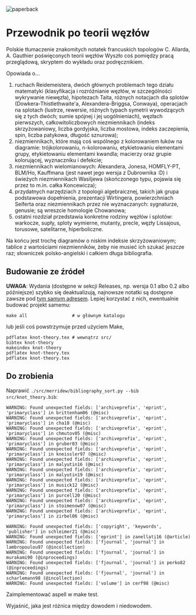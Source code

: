 ![paperback](https://i.imgur.com/EyZXqrD.jpg)
# Przewodnik po teorii węzłów
Polskie tłumaczenie znakomitych notatek francuskich topologów C. Allarda, A. Gauthier poświęconych teorii węzłów
Wyszło coś pomiędzy pracą przeglądową, skryptem do wykładu oraz podręcznikiem.

Opowiada o...
1. ruchach Reidemeistera, dwóch głównych problemach tego działu matematyki (klasyfikacja i rozróżnianie węzłów, w szczególności wykrywanie niewęzła), hipotezach Taita, różnych notacjach dla splotów (Dowkera-Thistlethwaite'a, Alexandera-Briggsa, Conwaya), operacjach na splotach (lustrze, rewersie, różnych typach symetrii wywodzących się z tych dwóch; sumie spójnej i jej uogólnieniach), węzłach pierwszych, całkowitoliczbowych niezmiennikach (indeks skrzyżowaniowy, liczba gordyjska, liczba mostowa, indeks zaczepienia, spin, liczba patykowa, długość sznurowa);
2. niezmiennikach, które mają coś wspólnego z kolorowaniem łuków na diagramie: trójkolorowaniu, n-kolorowaniu, etykietowaniu elementami grupy, etykietowaniu elementami kwandla; macierzy oraz grupie kolorującej, wyznaczniku i defekcie;
3. niezmiennikach wielomianowych: Alexandera, Jonesa, HOMFLY-PT, BLM/Ho, Kauffmana (jest nawet jego wersja z Dubrownika :D) i świeżych niezmiennikach Wasiljewa (skończonego typu, pojawia się przez to m.in. całka Koncewicza);
4. przydatnych narzędziach z topologii algebraicznej, takich jak grupa podstawowa dopełnienia, prezentacji Wirtingera, powierzchniach Seiferta oraz niezmiennikach przez nie wyznaczanych: sygnaturze, genusie; są wreszcie homologie Chowanowa;
5. ostatni rozdział przedstawia konkretne rodziny węzłów i splotów: warkocze, supły, sploty wymierne, mutanty, precle, węzły Lissajous, torusowe, satelitarne, hiperboliczne.

Na końcu jest trochę diagramów o niskim indeksie skrzyżowaniowym; tablice z wartościami niezmienników, żeby nie musieć ich szukać jeszcze raz; słowniczek polsko-angielski i całkiem długa bibliografia.

## Budowanie ze źródeł

**UWAGA**: Wydania (dostępne w sekcji Releases, np. wersja 0.1 albo 0.2 albo późniejsze) szybko się deaktualizują, najnowsze notatki są dostępne zawsze pod [tym samym adresem](http://www.math.uni.wroc.pl/~s265342/files/knot-theory.pdf).
Lepiej korzystać z nich, ewentualnie budować projekt samemu:
```
make all                 # w głównym katalogu
```
lub jeśli coś powstrzymuje przed użyciem Make,
```
pdflatex knot-theory.tex # wewnątrz src/
bibtex knot-theory
makeindex knot-theory
pdflatex knot-theory.tex
pdflatex knot-theory.tex
```

## Do zrobienia
Naprawić `./src/merridew/bibliography_sort.py --bib src/knot_theory.bib`:
```
WARNING: Found unexpected fields: ['archiveprefix', 'eprint', 'primaryclass'] in brittenham06 (@misc)
WARNING: Found unexpected fields: ['archiveprefix', 'eprint', 'primaryclass'] in cha18 (@misc)
WARNING: Found unexpected fields: ['archiveprefix', 'eprint', 'primaryclass'] in chmutov05 (@misc)
WARNING: Found unexpected fields: ['archiveprefix', 'eprint', 'primaryclass'] in gruber03 (@misc)
WARNING: Found unexpected fields: ['archiveprefix', 'eprint', 'primaryclass'] in kneissler97 (@misc)
WARNING: Found unexpected fields: ['archiveprefix', 'eprint', 'primaryclass'] in malyutin16 (@misc)
WARNING: Found unexpected fields: ['archiveprefix', 'eprint', 'primaryclass'] in malyutin19 (@misc)
WARNING: Found unexpected fields: ['archiveprefix', 'eprint', 'primaryclass'] in musick12 (@misc)
WARNING: Found unexpected fields: ['archiveprefix', 'eprint', 'primaryclass'] in purcell20 (@misc)
WARNING: Found unexpected fields: ['archiveprefix', 'eprint', 'primaryclass'] in stoimenow07 (@misc)
WARNING: Found unexpected fields: ['archiveprefix', 'eprint', 'primaryclass'] in zirbel06 (@misc)

WARNING: Found unexpected fields: ['copyright', 'keywords', 'publisher'] in schleimer21 (@misc)
WARNING: Found unexpected fields: ['eprint'] in zanellati16 (@article)
WARNING: Found unexpected fields: ['fjournal', 'journal'] in lambropoulou97 (@incollection)
WARNING: Found unexpected fields: ['fjournal', 'journal'] in murakami90 (@inproceedings)
WARNING: Found unexpected fields: ['fjournal', 'journal'] in perko82 (@inproceedings)
WARNING: Found unexpected fields: ['fjournal', 'journal'] in scharlemann98 (@incollection)
WARNING: Found unexpected fields: ['volume'] in cerf98 (@misc)
```

Zaimplementować aspell w make test.

Wyjaśnić, jaka jest różnica między dowodem i niedowodem.